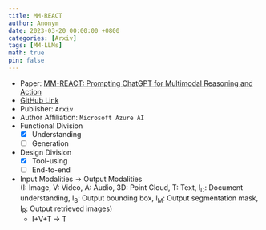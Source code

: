```yaml
---
title: MM-REACT
author: Anonym
date: 2023-03-20 00:00:00 +0800
categories: [Arxiv]
tags: [MM-LLMs]
math: true
pin: false
---
```


- Paper: [MM-REACT: Prompting ChatGPT for Multimodal Reasoning and Action](https://arxiv.org/abs/2303.11381)
- [GitHub Link](https://multimodal-react.github.io/)
- Publisher: `Arxiv`
- Author Affiliation: `Microsoft Azure AI`
- Functional Division
  + [x] Understanding
  + [ ] Generation
- Design Division
  + [x] Tool-using
  + [ ] End-to-end
- Input Modalities $\rightarrow$ Output Modalities <br />(I: Image, V: Video, A: Audio, 3D: Point Cloud, T: Text, I<sub>D</sub>: Document understanding, I<sub>B</sub>: Output bounding box, I<sub>M</sub>: Output segmentation mask, I<sub>R</sub>: Output retrieved images)
  + I+V+T $\rightarrow$ T
